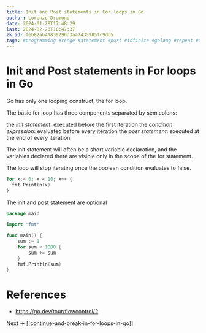 ```yaml
---
title: Init and Post statements in For loops in Go
author: Lorenzo Drumond
date: 2024-01-28T17:48:29
last: 2024-02-23T10:47:37
zk_id: feb82ab41839296d3aa2435985fc9db5
tags: #programming #range #statement #post #infinite #golang #repeat #for #loops #init #assignments
---
```



# Init and Post statements in For loops in Go
Go has only one looping construct, the for loop.

The basic for loop has three components separated by semicolons:

the _init statement_: executed before the first iteration
the _condition expression_: evaluated before every iteration
the _post statement_: executed at the end of every iteration

The init statement will often be a short variable declaration, and the variables declared there are visible only in the scope of the for statement.

The loop will stop iterating once the boolean condition evaluates to false.


```go
for x:= 0; x < 10; x++ {
  fmt.Println(x)
}
```

The init and post statement are optional
```go
package main

import "fmt"

func main() {
	sum := 1
	for sum < 1000 {
		sum += sum
	}
	fmt.Println(sum)
}
```

# References
- https://go.dev/tour/flowcontrol/2

Next -> [[continue-and-break-in-for-loops-in-go]]
